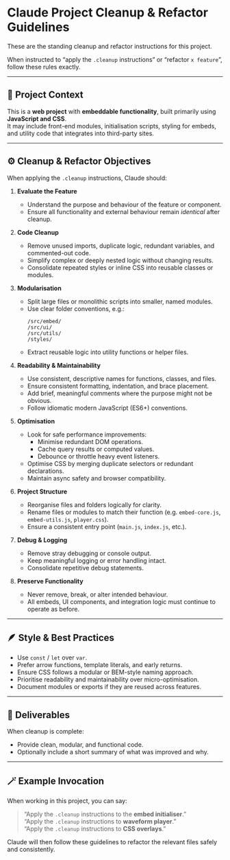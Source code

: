 # Claude Project Cleanup & Refactor Guidelines

These are the standing cleanup and refactor instructions for this project.

When instructed to “apply the `.cleanup` instructions” or “refactor `x feature`”, follow these rules exactly.

---

## 🧩 Project Context

This is a **web project** with **embeddable functionality**, built primarily using **JavaScript and CSS**.  
It may include front-end modules, initialisation scripts, styling for embeds, and utility code that integrates into third-party sites.

---

## ⚙️ Cleanup & Refactor Objectives

When applying the `.cleanup` instructions, Claude should:

1. **Evaluate the Feature**
   - Understand the purpose and behaviour of the feature or component.
   - Ensure all functionality and external behaviour remain *identical* after cleanup.

2. **Code Cleanup**
   - Remove unused imports, duplicate logic, redundant variables, and commented-out code.
   - Simplify complex or deeply nested logic without changing results.
   - Consolidate repeated styles or inline CSS into reusable classes or modules.

3. **Modularisation**
   - Split large files or monolithic scripts into smaller, named modules.
   - Use clear folder conventions, e.g.:
     ```
     /src/embed/
     /src/ui/
     /src/utils/
     /styles/
     ```
   - Extract reusable logic into utility functions or helper files.

4. **Readability & Maintainability**
   - Use consistent, descriptive names for functions, classes, and files.
   - Ensure consistent formatting, indentation, and brace placement.
   - Add brief, meaningful comments where the purpose might not be obvious.
   - Follow idiomatic modern JavaScript (ES6+) conventions.

5. **Optimisation**
   - Look for safe performance improvements:
     - Minimise redundant DOM operations.
     - Cache query results or computed values.
     - Debounce or throttle heavy event listeners.
   - Optimise CSS by merging duplicate selectors or redundant declarations.
   - Maintain async safety and browser compatibility.

6. **Project Structure**
   - Reorganise files and folders logically for clarity.
   - Rename files or modules to match their function (e.g. `embed-core.js`, `embed-utils.js`, `player.css`).
   - Ensure a consistent entry point (`main.js`, `index.js`, etc.).

7. **Debug & Logging**
   - Remove stray debugging or console output.
   - Keep meaningful logging or error handling intact.
   - Consolidate repetitive debug statements.

8. **Preserve Functionality**
   - Never remove, break, or alter intended behaviour.
   - All embeds, UI components, and integration logic must continue to operate as before.

---

## 🪶 Style & Best Practices

- Use `const` / `let` over `var`.
- Prefer arrow functions, template literals, and early returns.
- Ensure CSS follows a modular or BEM-style naming approach.
- Prioritise readability and maintainability over micro-optimisation.
- Document modules or exports if they are reused across features.

---

## 🧾 Deliverables

When cleanup is complete:
- Provide clean, modular, and functional code.
- Optionally include a short summary of what was improved and why.

---

## 🪄 Example Invocation

When working in this project, you can say:
> “Apply the `.cleanup` instructions to the **embed initialiser**.”  
> “Apply the `.cleanup` instructions to **waveform player**.”  
> “Apply the `.cleanup` instructions to **CSS overlays**.”

Claude will then follow these guidelines to refactor the relevant files safely and consistently.